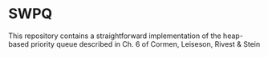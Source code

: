 # SWPQ

This repository contains a straightforward implementation of the heap-based priority queue described in Ch. 6 of Cormen, Leiseson, Rivest &amp; Stein
